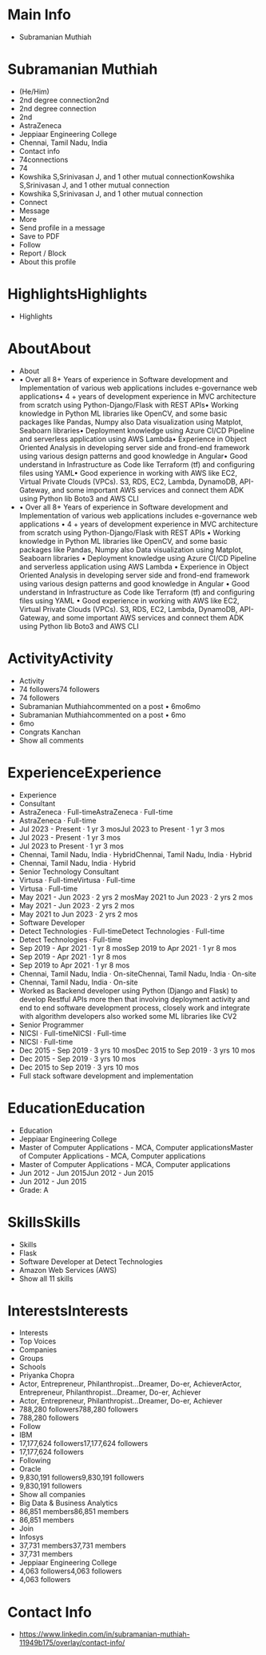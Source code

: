 # Main Info

- Subramanian Muthiah

# Subramanian Muthiah

- (He/Him)
- 2nd degree connection2nd
- 2nd degree connection
- 2nd
- AstraZeneca
- Jeppiaar Engineering College
- Chennai, Tamil Nadu, India
- Contact info
- 74connections
- 74
- Kowshika S,Srinivasan J, and 1 other mutual connectionKowshika S,Srinivasan J, and 1 other mutual connection
- Kowshika S,Srinivasan J, and 1 other mutual connection
- Connect
- Message
- More
- Send profile in a message
- Save to PDF
- Follow
- Report / Block
- About this profile

# HighlightsHighlights

- Highlights

# AboutAbout

- About
- •	Over all 8+ Years of experience in Software development and Implementation of various web applications includes e-governance web applications•	4 + years of development experience in MVC architecture from scratch using Python-Django/Flask with REST APIs•	Working knowledge in Python ML libraries like OpenCV, and some basic packages like Pandas, Numpy also Data visualization using Matplot, Seaboarn libraries•	Deployment knowledge using Azure CI/CD Pipeline and serverless application using AWS Lambda•	Experience in Object Oriented Analysis in developing server side and frond-end framework using various design patterns and good knowledge in Angular•	Good understand in Infrastructure as Code like Terraform (tf) and configuring files using YAML•	Good experience in working with AWS like EC2, Virtual Private Clouds (VPCs). S3, RDS, EC2, Lambda, DynamoDB, API-Gateway, and some important AWS services and connect them ADK using Python lib Boto3 and AWS CLI
- •	Over all 8+ Years of experience in Software development and Implementation of various web applications includes e-governance web applications
•	4 + years of development experience in MVC architecture from scratch using Python-Django/Flask with REST APIs
•	Working knowledge in Python ML libraries like OpenCV, and some basic packages like Pandas, Numpy also Data visualization using Matplot, Seaboarn libraries
•	Deployment knowledge using Azure CI/CD Pipeline and serverless application using AWS Lambda
•	Experience in Object Oriented Analysis in developing server side and frond-end framework using various design patterns and good knowledge in Angular
•	Good understand in Infrastructure as Code like Terraform (tf) and configuring files using YAML
•	Good experience in working with AWS like EC2, Virtual Private Clouds (VPCs). S3, RDS, EC2, Lambda, DynamoDB, API-Gateway, and some important AWS services and connect them ADK using Python lib Boto3 and AWS CLI

# ActivityActivity

- Activity
- 74 followers74 followers
- 74 followers
- Subramanian Muthiahcommented on a post • 6mo6mo
- Subramanian Muthiahcommented on a post • 6mo
- 6mo
- Congrats Kanchan
- Show all comments

# ExperienceExperience

- Experience
- Consultant
- AstraZeneca · Full-timeAstraZeneca · Full-time
- AstraZeneca · Full-time
- Jul 2023 - Present · 1 yr 3 mosJul 2023 to Present · 1 yr 3 mos
- Jul 2023 - Present · 1 yr 3 mos
- Jul 2023 to Present · 1 yr 3 mos
- Chennai, Tamil Nadu, India · HybridChennai, Tamil Nadu, India · Hybrid
- Chennai, Tamil Nadu, India · Hybrid
- Senior Technology Consultant
- Virtusa · Full-timeVirtusa · Full-time
- Virtusa · Full-time
- May 2021 - Jun 2023 · 2 yrs 2 mosMay 2021 to Jun 2023 · 2 yrs 2 mos
- May 2021 - Jun 2023 · 2 yrs 2 mos
- May 2021 to Jun 2023 · 2 yrs 2 mos
- Software Developer
- Detect Technologies · Full-timeDetect Technologies · Full-time
- Detect Technologies · Full-time
- Sep 2019 - Apr 2021 · 1 yr 8 mosSep 2019 to Apr 2021 · 1 yr 8 mos
- Sep 2019 - Apr 2021 · 1 yr 8 mos
- Sep 2019 to Apr 2021 · 1 yr 8 mos
- Chennai, Tamil Nadu, India · On-siteChennai, Tamil Nadu, India · On-site
- Chennai, Tamil Nadu, India · On-site
- Worked as Backend developer using Python (Django and Flask) to develop Restful APIs more then that involving deployment activity and end to end software development process, closely work and integrate with algorithm developers also worked some ML libraries like CV2
- Senior Programmer
- NICSI · Full-timeNICSI · Full-time
- NICSI · Full-time
- Dec 2015 - Sep 2019 · 3 yrs 10 mosDec 2015 to Sep 2019 · 3 yrs 10 mos
- Dec 2015 - Sep 2019 · 3 yrs 10 mos
- Dec 2015 to Sep 2019 · 3 yrs 10 mos
- Full stack software development and implementation

# EducationEducation

- Education
- Jeppiaar Engineering College
- Master of Computer Applications - MCA, Computer applicationsMaster of Computer Applications - MCA, Computer applications
- Master of Computer Applications - MCA, Computer applications
- Jun 2012 - Jun 2015Jun 2012 - Jun 2015
- Jun 2012 - Jun 2015
- Grade: A

# SkillsSkills

- Skills
- Flask
- Software Developer at Detect Technologies
- Amazon Web Services (AWS)
- Show all 11 skills

# InterestsInterests

- Interests
- Top Voices
- Companies
- Groups
- Schools
- Priyanka Chopra
- Actor, Entrepreneur, Philanthropist...Dreamer, Do-er, AchieverActor, Entrepreneur, Philanthropist...Dreamer, Do-er, Achiever
- Actor, Entrepreneur, Philanthropist...Dreamer, Do-er, Achiever
- 788,280 followers788,280 followers
- 788,280 followers
- Follow
- IBM
- 17,177,624 followers17,177,624 followers
- 17,177,624 followers
- Following
- Oracle
- 9,830,191 followers9,830,191 followers
- 9,830,191 followers
- Show all companies
- Big Data & Business Analytics
- 86,851 members86,851 members
- 86,851 members
- Join
- Infosys
- 37,731 members37,731 members
- 37,731 members
- Jeppiaar Engineering College
- 4,063 followers4,063 followers
- 4,063 followers

# Contact Info

- https://www.linkedin.com/in/subramanian-muthiah-11949b175/overlay/contact-info/

